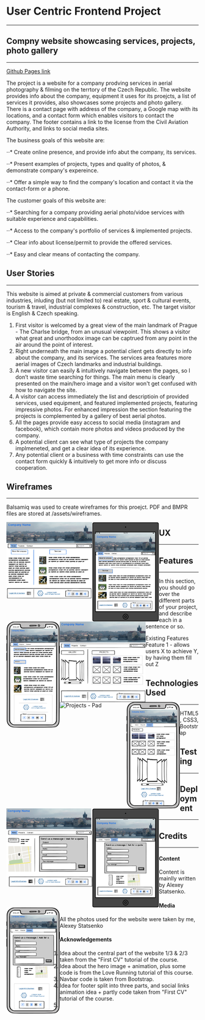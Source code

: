 # User Centric Frontend Project
***

## Compny website showcasing services, projects, photo gallery
***
[Github Pages link](https://olekst.github.io/User-Centric-Frontend-Milestone-Project-1/)

The project is a website for a company prodving services in aerial photography & filming on the terrtory of the Czech Republic. 
The website provides info about the company, equipment it uses for its proejcts, a list of services it provides, also showcases some projects
and photo gallery. There is a contact page with address of the company, a Google map with its locations, and a contact form which enables visitors to contact the company.
The footer contains a link to the license from the Civil Aviation Authority, and links to social media sites.

The business goals of this website are:

⋅⋅* Create online presence, and provide info abut the company, its services.

⋅⋅* Present examples of projects, types and quality of photos, & demonstrate company's expereince.

⋅⋅* Offer a simple way to find the company's location and contact it via the contact-form or a phone. 


The customer goals of this website are:

⋅⋅* Searching for a company providing aerial photo/vidoe services with suitable experience and capabilities.

⋅⋅* Access to the company's portfolio of services & implemented projects.

⋅⋅* Clear info about license/permit to provide the offered services. 

⋅⋅* Easy and clear means of contacting the company.



## User Stories
***

This website is aimed at private & commercial customers from various industries, inluding (but not limited to) real estate, sport & cultural events, tourism & travel, industrial complexes & construction, etc. 
The target visitor is English & Czech speaking. 

1. First visitor is welcomed by a great view of the main landmark of Prague - The Charlse bridge, from an unusual viewpoint. This shows a visitor what great and unorthodox image can be captrued from any point in the air around the point of interest.  
2. Right underneath the main image a potential client gets directly to info about the company, and its services. The services area features more aerial images of Czech landmarks and industrial buildings.
3. A new visitor can easily & intuitively navigate between the pages, so I don’t waste time searching for things. The main menu is clearly presented on the main/hero image and a visitor won't get confused with how to navigate the site. 
4. A visitor can access immediately the list and descriptioin of provided services, used equipment, and featured implemented projects, featuring impressive photos. For enhanced impression the section featuring the projects is complemented by a gallery of best aerial photos. 
5. All the pages provide easy access to social media (instagram and facebook), which contain more photos and videos produced by the company.
6. A potential client can see what type of projects the company implmeneted, and get a clear idea of its experience. 
7. Any potential client or a business with time constraints can use the contact form quickly & intuitively to get more info or discuss cooperation.


## Wireframes
***
Balsamiq was used to create wireframes for this proejct.
PDF and BMPR files are stored at /assets/wireframes.

<img src="assets/wireframes/thumbnails/index.png" alt="Home Page" style="float: left; margin-rigth: 10px;" width="225"/>
<img src="assets/wireframes/thumbnails/index-pad.png" alt="Home Page - Pad" style="float: left; margin-rigth: 10px;" width="175"/>
<img src="assets/wireframes/thumbnails/index-phone.png" alt="Home Page - Phone" style="float: left; margin-rigth: 10px;" width="140"/>
<img src="assets/wireframes/thumbnails/projects.png" alt="Projects" style="float: left; margin-rigth: 10px;" width="225"/>
<img src="assets/wireframes/thumbnails/projects-pad.png" alt="Projects - Pad" style="float: left; margin-rigth: 10px;" width="175"/>
<img src="assets/wireframes/thumbnails/projects-phone.png" alt="Proejcts - Phone" style="float: left; margin-rigth: 10px;" width="140"/>
<img src="assets/wireframes/thumbnails/contact.png" alt="Contacct" style="float: left; margin-rigth: 10px;" width="225"/>
<img src="assets/wireframes/thumbnails/contact-pad.png" alt="Contact - Pad" style="float: left; margin-rigth: 10px;" width="175"/>
<img src="assets/wireframes/thumbnails/contact-phone.png" alt="Contact - Phone" style="float: left; margin-rigth: 10px;" width="140"/>

## UX
***


## Features
***
In this section, you should go over the different parts of your project, and describe each in a sentence or so.

Existing Features
Feature 1 - allows users X to achieve Y, by having them fill out Z

## Technologies Used
***
HTML5,
CSS3,
Bootstrap


## Testing
***

## Deployment
***


## Credits
***

#### Content
Content is mainlly written by Alexey Statsenko. 

#### Media
All the photos used for the website were taken by me, Alexey Statsenko


#### Acknowledgements

1. Idea about the central part of the website 1/3 & 2/3 taken from the "First CV" tutorial of the course. 
2. Idea about the hero image + animation, plus some code is from the Love Running tutorial of this course. 
3. Navbar code is taken from Bootstrap.
4. Idea for footer split into three parts, and social links animation idea + partly code taken from  "First CV" tutorial of the course. 
5. 
